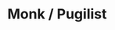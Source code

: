 ---
layout: quest-table
expansion: Job Quests
title: Monk / Pugilist
permalink: /quests/jobs/monk
links:
    next: /quests/role/shadowbringers/physical-dps
quests:
  - name: Way of the Pugilist
    level: 1
    rowId: 66068
    questId: ClsPgl011_00532
    genre: Pugilist Quests
    icon: '71140'
    issuer:
      location: Ul'dah - Steps of Nald
      coords: (9.4, 10.2)
      name: Gagaruna
    steps:
      - location: Ul'dah - Steps of Nald
        coords: (9.7, 10.4)
        name: Speak with Hamon, the master of the Pugilists' Guild.
    partQuestNo: 1
  - name: My First Hora
    level: 1
    rowId: 66089
    questId: ClsPgl021_00553
    genre: Pugilist Quests
    icon: '71140'
    issuer:
      location: Ul'dah - Steps of Nald
      coords: (9.7, 10.4)
      name: Hamon
    steps:
      - location: Central Thanalan
        coords: (18.9, 26.3)
        name: Slay star marmots as a pugilist.
      - location: Central Thanalan
        coords: (18.9, 26.3)
        name: Slay huge hornets as a pugilist.
      - location: Central Thanalan
        coords: (22.4, 27.9)
        name: Slay snapping shrews as a pugilist.
      - location: Ul'dah - Steps of Nald
        coords: (9.7, 10.4)
        name: Report to Hamon at the Pugilists' Guild.
    partQuestNo: 2
  - name: Harder than Rock
    level: 5
    rowId: 66090
    questId: ClsPgl050_00554
    genre: Pugilist Quests
    icon: '71140'
    issuer:
      location: Ul'dah - Steps of Nald
      coords: (9.7, 10.4)
      name: Hamon
    steps:
      - location: Ul'dah - Steps of Nald
        coords: (8.1, 12.2)
        name: Pick up scattered gil.
      - location: Ul'dah - Steps of Nald
        coords: (9.7, 10.4)
        name: Deliver the gil to Hamon.
      - location: Western Thanalan
        coords: (26.1, 22.4)
        name: Use Bootshine on the trial stones, and defeat the earth sprites.
      - location: Ul'dah - Steps of Nald
        coords: (9.7, 10.4)
        name: Report to Hamon at the Pugilists' Guild.
    partQuestNo: 3
  - name: Burning Up the Quarter Malm
    level: 10
    rowId: 66091
    questId: ClsPgl100_00555
    genre: Pugilist Quests
    icon: '71140'
    issuer:
      location: Ul'dah - Steps of Nald
      coords: (9.7, 10.4)
      name: Hamon
    steps:
      - location: Ul'dah - Steps of Nald
        coords: (9.0, 9.1)
        name: Use Bootshine on the wooden dummies.
      - location: Ul'dah - Steps of Nald
        coords: (9.7, 10.4)
        name: Report to Hamon at the Pugilists' Guild.
      - location: Central Thanalan
        coords: (16.5, 19.3)
        name: 'Use Snap Punch on Qiqirn shellsweepers. '
      - location: Ul'dah - Steps of Nald
        coords: (9.7, 10.4)
        name: Report to Hamon at the Pugilists' Guild.
    partQuestNo: 4
  - name: The Spirit Is Willing
    level: 15
    rowId: 66094
    questId: ClsPgl150_00558
    genre: Pugilist Quests
    icon: '71140'
    issuer:
      location: Ul'dah - Steps of Nald
      coords: (9.7, 10.4)
      name: Hamon
    steps:
      - location: Central Thanalan
        coords: (27.6, 19.1)
        name: Defeat toxic toads and obtain their legs.
      - location: Central Thanalan
        coords: (20.9, 18.5)
        name: Deliver toad legs to Hamon at Black Brush Station.
      - location: Central Thanalan
        coords: (20.7, 18.3)
        name: Gather information at Black Brush Station.
      - location: Central Thanalan
        coords: (20.9, 18.5)
        name: Report to Hamon.
      - location: Central Thanalan
        coords: (16.6, 20.8)
        name: Lie in wait at the designated location.
      - location: Central Thanalan
        coords: (16.6, 20.9)
        name: Speak with Hamon.
      - location: Ul'dah - Steps of Nald
        coords: (9.9, 10.2)
        name: Speak with Chuchuto at the Pugilists' Guild.
    soloDuty:
      levelSync: 19
      timeLimit: 30
      id: '30'
    unlocks:
      - id: '25761'
        name: Steel Peak
        icon: '2530'
        type: action
    partQuestNo: 5
  - name: Keeping the Spirit Alive
    level: 20
    rowId: 66098
    questId: ClsPgl200_00562
    genre: Pugilist Quests
    icon: '71140'
    issuer:
      location: Ul'dah - Steps of Nald
      coords: (9.7, 10.4)
      name: Hamon
    steps:
      - location: Ul'dah - Steps of Nald
        coords: (9.9, 10.2)
        name: Speak with Chuchuto.
      - location: Eastern Thanalan
        coords: (17.0, 25.9)
        name: Use Bootshine on the indentations and obtain hornet stingers.
      - location: Ul'dah - Steps of Nald
        coords: (9.7, 10.4)
        name: Present the hornet stingers to Hamon.
      - location: Ul'dah - Steps of Nald
        coords: (9.7, 10.4)
        name: Train with Hamon.
      - location: Ul'dah - Steps of Nald
        coords: (9.7, 10.4)
        name: Speak with Hamon.
    soloDuty:
      levelSync: 24
      timeLimit: 30
      id: '31'
    partQuestNo: 6
  - name: Star-crossed Rivals
    level: 25
    rowId: 66102
    questId: ClsPgl250_00566
    genre: Pugilist Quests
    icon: '71140'
    issuer:
      location: Ul'dah - Steps of Nald
      coords: (9.7, 10.4)
      name: Hamon
    steps:
      - location: Ul'dah - Steps of Nald
        coords: (9.9, 10.2)
        name: Speak with Chuchuto.
      - location: Southern Thanalan
        coords: (18.5, 14.2)
        name: Meet Chuchuto at Little Ala Mhigo.
      - location: Southern Thanalan
        coords: (21.9, 9.4)
        name: Deploy striking dummies.
      - location: Southern Thanalan
        coords: (18.5, 14.2)
        name: Report to Chuchuto.
      - location: Ul'dah - Steps of Nald
        coords: (9.7, 10.4)
        name: Report to Hamon at the Pugilists' Guild.
    soloDuty:
      levelSync: 29
      timeLimit: 30
      id: '32'
    partQuestNo: 7
  - name: Return of the Holyfist
    level: 30
    rowId: 66103
    questId: ClsPgl300_00567
    genre: Pugilist Quests
    icon: '71140'
    issuer:
      location: Ul'dah - Steps of Nald
      coords: (9.7, 10.4)
      name: Hamon
    steps:
      - location: Southern Thanalan
        coords: (15.4, 30.9)
        name: Meet Hamon at Forgotten Springs.
      - location: Southern Thanalan
        coords: (15.9, 34.9)
        name: Defeat sandworms.
      - location: Southern Thanalan
        coords: (15.4, 30.9)
        name: Report to Hamon.
      - location: Ul'dah - Steps of Nald
        coords: (10.8, 8.3)
        name: Speak with Weggfarr on Emerald Avenue.
      - location: Ul'dah - Steps of Nald
        coords: (9.7, 10.4)
        name: Speak with Hamon at the Pugilists' Guild.
    soloDuty:
      levelSync: 34
      timeLimit: 30
      id: '33'
    partQuestNo: 8



  - name: Brother from Another Mother
    level: 30
    rowId: 66597
    questId: JobMnk300_01061
    genre: Monk Quests
    icon: '71140'
    issuer:
      location: Ul'dah - Steps of Nald
      coords: (9.4, 10.2)
      name: Gagaruna
    steps:
      - location: Ul'dah - Steps of Thal
        coords: (10.6, 13.1)
        name: Speak with Erik at the Goldsmiths' Guild.
      - location: Central Thanalan
        coords: (16.8, 23.9)
        name: Place the aetherometer at the Sil'dih excavation site.
      - location: Central Thanalan
        coords: (16.8, 23.9)
        name: Retrieve the aetherometer.
      - location: Ul'dah - Steps of Thal
        coords: (10.6, 13.1)
        name: Deliver the aetherometer to Erik.
    soloDuty:
      levelSync: 34
      timeLimit: 30
      id: '70'
    unlocks:
      - id: '70'
        name: Rockbreaker
        icon: '2529'
        type: action
    requires:
      - name: Sylph-management
        level: 20
        rowId: 66049
        questId: ManFst304_00513
        genre: Seventh Umbral Era
        icon: '71000'
        link: /quests/msq/realm-reborn/part2
    partQuestNo: 9
  - name: Insulted Intelligence
    level: 35
    rowId: 66598
    questId: JobMnk350_01062
    genre: Monk Quests
    icon: '71140'
    issuer:
      location: Ul'dah - Steps of Thal
      coords: (10.6, 13.1)
      name: Erik
    steps:
      - location: Eastern La Noscea
        coords: (35.2, 31.1)
        name: Place the aetherometer at Bloodshore.
      - location: Eastern La Noscea
        coords: (35.2, 31.1)
        name: Retrieve the aetherometer.
      - location: Ul'dah - Steps of Thal
        coords: (10.6, 13.1)
        name: Deliver the aetherometer to Erik at the Goldsmiths' Guild.
    unlocks:
      - id: '25762'
        name: Thunderclap
        icon: '2975'
        type: action
    partQuestNo: 10
  - name: A Slave to the Aether
    level: 40
    rowId: 66599
    questId: JobMnk400_01063
    genre: Monk Quests
    icon: '71140'
    issuer:
      location: Ul'dah - Steps of Thal
      coords: (10.6, 13.1)
      name: Erik
    steps:
      - location: Southern Thanalan
        coords: (17.0, 14.6)
        name: Speak with Widargelt in Little Ala Mhigo.
      - location: South Shroud
        coords: (22.1, 23.8)
        name: Place the aetherometer at Snakemolt.
      - location: South Shroud
        coords: (22.1, 23.8)
        name: Retrieve the aetherometer.
      - location: Ul'dah - Steps of Thal
        coords: (10.6, 13.1)
        name: Deliver both aetherometers to Erik at the Goldsmiths' Guild.
    unlocks:
      - id: '25763'
        name: Howling Fist
        icon: '207'
        type: action
    partQuestNo: 11
  - name: The Pursuit of Power
    level: 45
    rowId: 66600
    questId: JobMnk450_01064
    genre: Monk Quests
    icon: '71140'
    issuer:
      location: Ul'dah - Steps of Thal
      coords: (10.6, 13.1)
      name: Erik
    steps:
      - location: East Shroud
        coords: (21.5, 21.2)
        name: Set the aetherometer at Larkscall.
      - location: East Shroud
        coords: (21.5, 21.2)
        name: Retrieve the aetherometer.
      - location: Ul'dah - Steps of Thal
        coords: (10.6, 13.1)
        name: Deliver the aetherometer to Erik at the Goldsmiths' Guild.
    unlocks:
      - id: '16473'
        name: Four-point Fury
        icon: '2544'
        type: action
    partQuestNo: 12
  - name: Good Vibrations
    level: 45
    rowId: 66601
    questId: JobMnk451_01065
    genre: Monk Quests
    icon: '71140'
    issuer:
      location: Ul'dah - Steps of Thal
      coords: (10.6, 13.1)
      name: Erik
    steps:
      - location: Southern Thanalan
        coords: (17.0, 14.6)
        name: Speak with Widargelt at Little Ala Mhigo.
      - location: Southern Thanalan
        coords: (21.8, 9.0)
        name: Retrieve the monk's relic from the Sepulchre.
      - location: Southern Thanalan
        coords: (22.2, 18.5)
        name: Retrieve the monk's relic from the Circle of the Tempered.
      - location: Northern Thanalan
        coords: (25.6, 22.7)
        name: Retrieve the monk's relic from the abandoned Amajina mythril mine.
      - location: Southern Thanalan
        coords: (17.0, 14.6)
        name: Speak with Widargelt.
      - location: Lower La Noscea
        coords: (20.0, 35.8)
        name: Speak with the Qiqirn trader at the Gods' Grip.
      - location: Lower La Noscea
        coords: (20.0, 35.8)
        name: Speak with the Qiqirn trader.
      - location: Southern Thanalan
        coords: (17.0, 14.6)
        name: Speak with Widargelt.
      - location: Ul'dah - Steps of Thal
        coords: (10.6, 13.1)
        name: Speak with Erik at the Goldsmiths' Guild.
    partQuestNo: 13
  - name: Five Easy Pieces
    level: 50
    rowId: 66602
    questId: JobMnk500_01066
    genre: Monk Quests
    icon: '71140'
    issuer:
      location: Ul'dah - Steps of Thal
      coords: (10.6, 13.1)
      name: Erik
    steps:
      - location: Mor Dhona
        coords: (23.5, 10.7)
        name: Find Widargelt south of Revenant's Toll.
      - location: Mor Dhona
        coords: (23.5, 10.8)
        name: Speak with Widargelt.
    soloDuty:
      levelSync: 50
      timeLimit: 30
      id: '71'
    unlocks:
      - id: '69'
        name: Perfect Balance
        icon: '217'
        type: action
      - id: 408
        name: Bulletproof I
        type: achievement
    partQuestNo: 14
  - name: The Legend Continues
    level: 50
    rowId: 67562
    questId: JobMnk501_02026
    genre: Monk Quests
    icon: '71140'
    issuer:
      location: Ul'dah - Steps of Thal
      coords: (10.6, 13.1)
      name: Erik
    steps:
      - location: Mor Dhona
        coords: (21.8, 7.8)
        name: Speak with Widargelt at Revenant's Toll.
      - location: Mor Dhona
        coords: (23.4, 10.8)
        name: Speak with Widargelt southeast of Revenant's Toll.
      - location: Mor Dhona
        coords: (25.6, 9.3)
        name: Speak with D'zentsa and defeat any enemies that appear.
      - location: Mor Dhona
        coords: (25.6, 9.3)
        name: Speak with D'zentsa.
      - location: Mor Dhona
        coords: (25.6, 12.5)
        name: Speak with O'tchakha and defeat any enemies that appear.
      - location: Mor Dhona
        coords: (25.6, 12.5)
        name: Speak with O'tchakha.
      - location: Mor Dhona
        coords: (23.4, 10.8)
        name: Speak with Widargelt.
      - location: Mor Dhona
        coords: (21.8, 7.8)
        name: Speak with Widargelt at Revenant's Toll.
    partQuestNo: 15
  - name: Let's Talk about Sects
    level: 52
    rowId: 67563
    questId: JobMnk520_02027
    genre: Monk Quests
    icon: '71140'
    issuer:
      location: Mor Dhona
      coords: (21.8, 7.8)
      name: Widargelt
    steps:
      - location: Mor Dhona
        coords: (20.0, 9.0)
        name: Speak with Widargelt.
      - location: Mor Dhona
        coords: (18.5, 8.3)
        name: Follow Widargelt.
      - location: Mor Dhona
        coords: (18.5, 8.3)
        name: Defeat enemy monks.
      - location: Mor Dhona
        coords: (17.0, 9.0)
        name: Follow Widargelt.
      - location: Mor Dhona
        coords: (17.0, 9.0)
        name: Defeat enemy monks.
      - location: Mor Dhona
        coords: (16.2, 10.6)
        name: Follow Widargelt.
      - location: Mor Dhona
        coords: (16.2, 10.6)
        name: Defeat enemy monks.
      - location: Mor Dhona
        coords: (13.4, 11.5)
        name: Follow Widargelt.
      - location: Mor Dhona
        coords: (21.8, 7.8)
        name: Speak with Widargelt at Revenant's Toll.
    unlocks:
      - id: '4262'
        name: Form Shift
        icon: '2536'
        type: action
    partQuestNo: 16
  - name: Against the Shadow
    level: 54
    rowId: 67564
    questId: JobMnk540_02028
    genre: Monk Quests
    icon: '71140'
    issuer:
      location: Mor Dhona
      coords: (21.8, 7.8)
      name: Widargelt
    steps:
      - location: Northern Thanalan
        coords: (19.9, 18.3)
        name: Speak with Widargelt south of Dalamud's Talons.
      - location: Northern Thanalan
        coords: (19.9, 18.3)
        name: Speak with Widargelt.
      - location: Mor Dhona
        coords: (21.8, 7.8)
        name: Speak with Widargelt at Revenant's Toll.
    soloDuty:
      levelSync: 56
      timeLimit: 30
      id: '123'
    unlocks:
      - id: '3547'
        name: the Forbidden Chakra
        icon: '2535'
        type: action
    partQuestNo: 17
  - name: Fight the Battle to Win
    level: 56
    rowId: 67565
    questId: JobMnk560_02029
    genre: Monk Quests
    icon: '71140'
    issuer:
      location: Mor Dhona
      coords: (21.8, 7.8)
      name: Widargelt
    steps:
      - location: North Shroud
        coords: (22.1, 24.0)
        name: Speak with Widargelt near Eugenia's Spire.
      - location: North Shroud
        coords: (24.7, 25.6)
        name: Lie in wait at the specified location and defeat your pursuers.
      - location: North Shroud
        coords: (29.6, 22.9)
        name: Speak with Widargelt.
      - location: Mor Dhona
        coords: (21.8, 7.8)
        name: Speak with Widargelt at Revenant's Toll.
    partQuestNo: 18
  - name: Stop the Senseless Killing
    level: 58
    rowId: 67566
    questId: JobMnk580_02030
    genre: Monk Quests
    icon: '71140'
    issuer:
      location: Mor Dhona
      coords: (21.8, 7.8)
      name: Widargelt
    steps:
      - location: Coerthas Western Highlands
        coords: (9.9, 9.5)
        name: Speak with O'tchakha near Dragonspit.
      - location: Coerthas Western Highlands
        coords: (11.7, 6.8)
        name: Lie in wait at the specified location and defeat any monsters that appear.
      - location: Coerthas Western Highlands
        coords: (10.0, 9.5)
        name: Speak with Widargelt.
      - location: Coerthas Western Highlands
        coords: (10.1, 9.5)
        name: Assist O'tchakha.
      - location: Coerthas Western Highlands
        coords: (10.1, 9.5)
        name: /rally O'tchakha's spirits.
      - location: Mor Dhona
        coords: (21.8, 7.8)
        name: Speak with Widargelt at Revenant's Toll.
    partQuestNo: 19
  - name: Appetite for Destruction
    level: 60
    rowId: 67567
    questId: JobMnk600_02031
    genre: Monk Quests
    icon: '71140'
    issuer:
      location: Mor Dhona
      coords: (21.8, 7.8)
      name: Widargelt
    steps:
      - location: Southern Thanalan
        coords: (18.6, 14.3)
        name: Speak with O'tchakha near Little Ala Mhigo.
      - location: Southern Thanalan
        coords: (18.6, 14.3)
        name: Speak with Widargelt.
      - location: Southern Thanalan
        coords: (18.5, 16.2)
        name: Speak with Widargelt.
    soloDuty:
      levelSync: 60
      timeLimit: 30
      id: '132'
    unlocks:
      - id: '25764'
        name: Masterful Blitz
        icon: '2976'
        type: action
      - id: 1142
        name: Bulletproof II
        type: achievement
    partQuestNo: 20
  - name: A Fistful of Resolve
    level: 60
    rowId: 67962
    questId: JobMnk601_02426
    genre: Monk Quests
    icon: '71140'
    issuer:
      location: Ul'dah - Steps of Thal
      coords: (10.6, 13.1)
      name: Erik
    steps:
      - location: Mor Dhona
        coords: (21.8, 7.8)
        name: Speak with Widargelt at Revenant's Toll.
      - location: Southern Thanalan
        coords: (16.9, 14.4)
        name: Speak with Widargelt in Little Ala Mhigo.
      - location: Southern Thanalan
        coords: (19.8, 14.7)
        name: Search for Widargelt.
      - location: Mor Dhona
        coords: (21.8, 7.8)
        name: Speak with Widargelt at Revenant's Toll.
    partQuestNo: 21
  - name: Return of the Monk
    level: 63
    rowId: 67963
    questId: JobMnk630_02427
    genre: Monk Quests
    icon: '71140'
    issuer:
      location: Mor Dhona
      coords: (21.8, 7.8)
      name: Widargelt
    steps:
      - location: The Fringes
        coords: (23.0, 8.0)
        name: Speak with Widargelt at Schism.
      - location: The Peaks
        coords: (22.4, 6.5)
        name: Speak with Widargelt in Ala Gannha.
      - location: The Peaks
        coords: (22.5, 5.6)
        name: Speak with Widargelt near the training dummy.
      - location: The Peaks
        coords: (22.4, 5.8)
        name: Perform Twin Snakes on the dummy.
      - location: The Peaks
        coords: (22.4, 5.8)
        name: Perform a Dragon Kick on the dummy.
      - location: The Peaks
        coords: (22.4, 5.8)
        name: Perform Demolish on the dummy.
      - location: The Peaks
        coords: (22.5, 5.6)
        name: Speak with Widargelt.
    partQuestNo: 22
  - name: Cross-fist Training
    level: 65
    rowId: 67964
    questId: JobMnk650_02428
    genre: Monk Quests
    icon: '71140'
    issuer:
      location: The Peaks
      coords: (22.5, 5.6)
      name: Widargelt
    steps:
      - location: Ul'dah - Steps of Nald
        coords: (9.7, 10.4)
        name: Speak with Hamon at the Pugilists' Guild.
      - location: The Peaks
        coords: (22.5, 5.6)
        name: Report to Widargelt in Ala Gannha.
      - location: The Fringes
        coords: (23.0, 8.1)
        name: Speak with Widargelt at Schism.
      - location: The Fringes
        coords: (19.3, 9.2)
        name: Follow Widargelt.
      - location: The Fringes
        coords: (19.3, 9.2)
        name: Speak with Widargelt.
      - location: The Peaks
        coords: (23.5, 7.3)
        name: Speak with Erik in Ala Gannha.
      - location: The Peaks
        coords: (22.5, 5.6)
        name: Speak with Widargelt.
    partQuestNo: 23
  - name: Choices and Paths
    level: 68
    rowId: 67965
    questId: JobMnk680_02429
    genre: Monk Quests
    icon: '71140'
    issuer:
      location: The Peaks
      coords: (22.5, 5.6)
      name: Widargelt
    steps:
      - location: The Peaks
        coords: (23.1, 5.6)
        name: Speak with O'tchakha.
      - location: Rhalgr's Reach
        coords: (9.7, 9.9)
        name: Speak with Erik at Rhalgr's Reach.
      - location: The Peaks
        coords: (22.5, 5.6)
        name: Speak with Widargelt in Ala Gannha.
      - location: The Fringes
        coords: (24.7, 16.4)
        name: Speak with Widargelt at Gyr Kehim.
      - location: The Fringes
        coords: (9.9, 14.9)
        name: Speak with Hewerald in East End.
      - location: The Fringes
        coords: (9.9, 15.0)
        name: Speak with Hewerald in East End.
      - location: The Fringes
        coords: (9.7, 15.2)
        name: Speak with Erik.
      - location: The Peaks
        coords: (22.5, 5.6)
        name: Speak with Widargelt in Ala Gannha.
    soloDuty:
      levelSync: 70
      timeLimit: 30
      id: '152'
    partQuestNo: 24
  - name: The Power to Protect
    level: 70
    rowId: 67966
    questId: JobMnk700_02430
    genre: Monk Quests
    icon: '71140'
    issuer:
      location: The Peaks
      coords: (22.5, 5.6)
      name: Widargelt
    steps:
      - location: The Peaks
        coords: (34.5, 12.3)
        name: Deliver Widargelt's challenge to Theobald at Rustrock.
      - location: The Fringes
        coords: (23.0, 8.1)
        name: Speak with Widargelt at Schism.
      - location: The Fringes
        coords: (23.0, 8.1)
        name: Speak with Widargelt at Schism.
      - location: The Peaks
        coords: (22.5, 5.7)
        name: Speak with Hamon.
      - location: The Peaks
        coords: (22.5, 5.7)
        name: Speak with O'tchakha.
      - location: The Peaks
        coords: (22.5, 5.7)
        name: Speak with Erik.
      - location: The Peaks
        coords: (22.5, 5.6)
        name: Speak with Widargelt.
    soloDuty:
      levelSync: 70
      timeLimit: 30
      id: '153'
    unlocks:
      - id: '7396'
        name: Brotherhood
        icon: '2542'
        type: action
      - id: 1798
        name: Bulletproof III
        type: achievement
    partQuestNo: 25
  - name: A Monk's Legacy
    level: 80
    rowId: 68747
    questId: LucKbc002_03211
    genre: Monk Quests
    icon: '71020'
    issuer:
      location: Ul'dah - Steps of Thal
      coords: (10.6, 13.1)
      name: Erik
    steps:
      - location: The Peaks
        coords: (22.5, 6.2)
        name: Gather information on Widargelt in Ala Gannha.
      - location: Southern Thanalan
        coords: (18.3, 13.1)
        name: Search for Widargelt in Little Ala Mhigo.
      - location: Rhalgr's Reach
        coords: (12.7, 10.0)
        name: Join Widargelt in Rhalgr's Reach.
      - location: Ul'dah - Steps of Thal
        coords: (10.6, 13.1)
        name: Report to Erik at the Goldsmiths' Guild.
    unlocks:
      - id: 2307
        name: Bulletproof IV
        type: achievement
    partQuestNo: 26



---